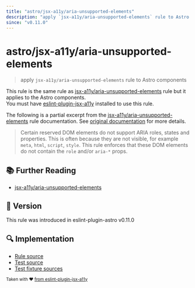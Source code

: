 ```yaml
---
title: "astro/jsx-a11y/aria-unsupported-elements"
description: "apply `jsx-a11y/aria-unsupported-elements` rule to Astro components"
since: "v0.11.0"
---
```


# astro/jsx-a11y/aria-unsupported-elements

> apply `jsx-a11y/aria-unsupported-elements` rule to Astro components

This rule is the same rule as [jsx-a11y/aria-unsupported-elements] rule but it applies to the Astro components.  
You must have [eslint-plugin-jsx-a11y] installed to use this rule.

[eslint-plugin-jsx-a11y]: https://github.com/jsx-eslint/eslint-plugin-jsx-a11y
[jsx-a11y/aria-unsupported-elements]: https://github.com/jsx-eslint/eslint-plugin-jsx-a11y/tree/HEAD/docs/rules/aria-unsupported-elements.md

The following is a partial excerpt from the [jsx-a11y/aria-unsupported-elements] rule documentation. See [original documentation][jsx-a11y/aria-unsupported-elements] for more details.

> Certain reserved DOM elements do not support ARIA roles, states and properties. This is often because they are not visible, for example `meta`, `html`, `script`, `style`. This rule enforces that these DOM elements do not contain the `role` and/or `aria-*` props.

## 📚 Further Reading

- [jsx-a11y/aria-unsupported-elements]

## 🚀 Version

This rule was introduced in eslint-plugin-astro v0.11.0

## 🔍 Implementation

- [Rule source](https://github.com/ota-meshi/eslint-plugin-astro/blob/main/src/rules/jsx-a11y/aria-unsupported-elements.ts)
- [Test source](https://github.com/ota-meshi/eslint-plugin-astro/blob/main/tests/src/rules/jsx-a11y/aria-unsupported-elements.ts)
- [Test fixture sources](https://github.com/ota-meshi/eslint-plugin-astro/tree/main/tests/fixtures/rules/jsx-a11y/aria-unsupported-elements)

<sup>Taken with ❤️ [from eslint-plugin-jsx-a11y](https://github.com/jsx-eslint/eslint-plugin-jsx-a11y/tree/HEAD/docs/rules/aria-unsupported-elements.md)</sup>
